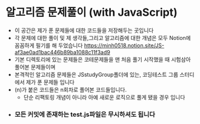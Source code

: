 # 알고리즘 문제풀이 (with JavaScript)

- 이 공간은 제가 푼 문제들에 대한 코드들을 저장해두는 곳입니다
- 각 문제에 대한 풀이 및 제 생각들,그리고 알고리즘에 대한 개념은 모두 Notion에 꼼꼼하게 필기를 해 두었습니다 https://minh0518.notion.site/JS-af3ae0ad1bac446b89ba1088c11f3ad9
- 기본 디렉토리에 있는 문제들은 코테문제들을 맨 처음 풀기 시작했을 때 시험삼아 풀어본 문제들이며
- 본격적인 알고리즘 문제들은 JSstudyGroup폴더에 있는, 코딩테스트 그룹 스터디에서 제가 푼 문제들 입니다
- (n)가 붙은 코드들은 n회차로 풀어본 코드들입니다. 
  - 단순 리팩토링 개념이 아니라 아예 새로운 로직으로 풀게 됐을 경우 입니다
- ### <b>모든 커밋에 존재하는 test.js파일은 무시하셔도 됩니다</b>




